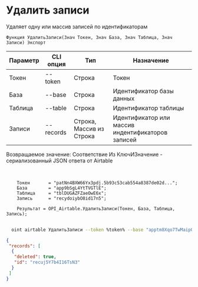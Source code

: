 ﻿---
sidebar_position: 4
---

# Удалить записи
 Удаляет одну или массив записей по идентификаторам



`Функция УдалитьЗаписи(Знач Токен, Знач База, Знач Таблица, Знач Записи) Экспорт`

  | Параметр | CLI опция | Тип | Назначение |
  |-|-|-|-|
  | Токен | --token | Строка | Токен |
  | База | --base | Строка | Идентификатор базы данных |
  | Таблица | --table | Строка | Идентификатор таблицы |
  | Записи | --records | Строка, Массив из Строка | Идентификатор или массив индентификаторов записей |

  
  Возвращаемое значение:   Соответствие Из КлючИЗначение - сериализованный JSON ответа от Airtable

<br/>




```bsl title="Пример кода"
    Токен       = "patNn4BXW66Yx3pdj.5b93c53cab554a8387de02d...";
    База        = "app9bSgL4YtTVGTlE";
    Таблица     = "tblDUGAZFZaeOwE6x";
    Запись      = "recydoiybO8id17n5";

    Результат = OPI_Airtable.УдалитьЗаписи(Токен, База, Таблица, Запись);
```



```sh title="Пример команды CLI"
    
  oint airtable УдалитьЗаписи --token %token% --base "apptm8Xqo7TwMaipQ" --table "tbl9G4jVoTJpxYwSY" --records %records%

```

```json title="Результат"
{
 "records": [
  {
   "deleted": true,
   "id": "recuj5Y7b4I16TsN3"
  }
 ]
}
```
